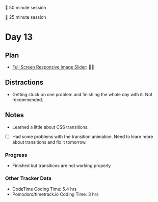 🍒 50 minute session

🍅 25 minute session

# Day 13

## Plan
- [Full Screen Responsive Image Slider](https://www.youtube.com/watch?v=wWWNrANNO1k): 🍒🍒

## Distractions
- Getting stuck on one problem and finishing the whole day with it. Not recommended.


## Notes
- Learned a little about CSS transitions.
- [ ] Had some problems with the transition animation. Need to learn more about transitions and fix it tomorrow.
  
### Progress
- Finished but transitions are not working properly

### Other Tracker Data
- CodeTime Coding Time: 5.4 hrs
- Pomodoro/timetrack.io Coding Time: 3 hrs